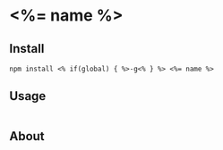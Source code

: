 <%= name %>
===

Install
---

`npm install <% if(global) { %>-g<% } %> <%= name %>`

Usage
---

```javascript

```

About
---
